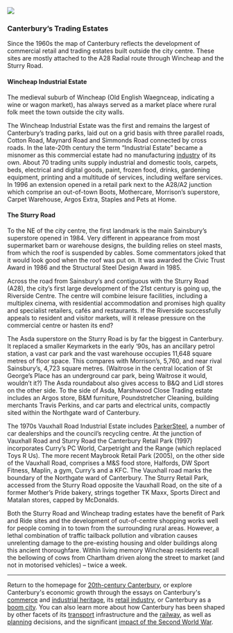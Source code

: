 <html><head></head><body><a href="https://dev.visual-essays.app"><img src="https://dev-visual-essays.netlify.app/images/ve-button.png"/></a>
<param author="Richard Maltby" banner="https://stor.artstor.org/stor/c35dcc83-8c83-4e82-8a7e-0d012287b919" layout="vtl" title="20th-century Canterbury: Trade" ve-config=""/>

<param aliases="Canterbury" eid="Q29303" ve-entity=""/>
<param aliases="Wincheap" eid="Q8023755" ve-entity=""/>
<param aliases="A28" eid="Q279963" ve-entity=""/>
<param aliases="Waitrose" eid="Q771734" ve-entity=""/>
<param aliases="Lidl" eid="Q151954" ve-entity=""/>
<param aliases="Sainsbury" eid="Q152096" ve-entity=""/>
<param aliases="Morrison" eid="Q922344" ve-entity=""/>
<param aliases="Mothercare" eid="Q136738" ve-entity=""/>
<param aliases="Argos" eid="Q4789707" ve-entity=""/>
<param aliases="Asda" eid="Q297410" ve-entity=""/>
<param aliases="B&amp;Q" eid="Q707602" ve-entity=""/>
<param aliases="superstore" eid="Q106653436" ve-entity=""/>

### Canterbury’s Trading Estates

Since the 1960s the map of Canterbury reflects the development of commercial retail and trading estates built outside the city centre. These sites are mostly attached to the A28 Radial route through Wincheap and the Sturry Road.
<param center="Q8023755" ve-map="" zoom="15"/>

#### Wincheap Industrial Estate

The medieval suburb of Wincheap (Old English Waegnceap, indicating a wine or wagon market), has always served as a market place where rural folk meet the town outside the city walls.
<param center="Q8023755" ve-map="" zoom="15"/>

The Wincheap Industrial Estate was the first and remains the largest of Canterbury’s trading parks, laid out on a grid basis with three parallel roads, Cotton Road, Maynard Road and Simmonds Road connected by cross roads. In the late-20th century the term “Industrial Estate” became a misnomer as this commercial estate had no manufacturing [industry](/canterbury/20c-canterbury-industrial) of its own. About 70 trading units supply industrial and domestic tools, carpets, beds, electrical and digital goods, paint, frozen food, drinks, gardening equipment, printing and a multitude of services, including welfare services. In 1996 an extension opened in a retail park next to the A28/A2 junction which comprise an out-of-town Boots, Mothercare, Morrison’s superstore, Carpet Warehouse, Argos Extra, Staples and Pets at Home.
<param attribution="Edward Crowther, by kind permission" label="Wincheap Industrial Estate sign" url="https://stor.artstor.org/stor/5dd13fa2-03ce-46d5-bd42-34901758643d" ve-image=""/>
<param attribution="Edward Crowther, by kind permission" label="Bamboo Tiger on the Wincheap Industrial Estate" url="https://stor.artstor.org/stor/c871728f-4eb7-4287-a421-6c7ef0cd1922" ve-image=""/>

#### The Sturry Road

To the NE of the city centre, the first landmark is the main Sainsbury’s superstore opened in 1984. Very different in appearance from most supermarket barn or warehouse designs, the building relies on steel masts, from which the roof is suspended by cables. Some commentators joked that it would look good when the roof was put on. It was awarded the Civic Trust Award in 1986 and the Structural Steel Design Award in 1985.
<param attribution="Sainsbury Archive, open access" label="Design for the award-winning Sainsbury's Canterbury branch" url="https://d1nvj7b44vmgv4.cloudfront.net/w800/bra/SA_BRA_7_C_6_10hr.jpg" ve-image=""/>
<param manifest="https://iiif.juncture-digital.org/wc:Sainsbury%27s_Supermarket%2C_Canterbury_-_geograph.org.uk_-_1332508.jpg/manifest.json" ve-image-v2/>
<param center="Q106653436" ve-map="" zoom="15"/>

Across the road from Sainsbury’s and contiguous with the Sturry Road (A28), the city’s first large development of the 21st century is going up, the Riverside Centre. The centre will combine leisure facilities, including a multiplex cinema, with residential accommodation and promises high quality and specialist retailers, cafés and restaurants. If the Riverside successfully appeals to resident and visitor markets, will it release pressure on the commercial centre or hasten its end?
<param center="51.2847334655167, 1.0856330040435993" ve-map="" zoom="15"/>

The Asda superstore on the Sturry Road is by far the biggest in Canterbury. It replaced a smaller Keymarkets in the early ‘90s, has an ancillary petrol station, a vast car park and the vast warehouse occupies 11,648 square metres of floor space. This compares with Morrison’s, 5,760, and near rival Sainsbury’s, 4,723 square metres. (Waitrose in the central location of St George’s Place has an underground car park, being Waitrose it would, wouldn’t it?) The Asda roundabout also gives access to B&amp;Q and Lidl stores on the other side. To the side of Asda, Marshwood Close Trading estate includes  an Argos store, B&amp;M furniture, Poundstretcher Cleaning, building merchants Travis Perkins, and car parts and electrical units, compactly sited within the Northgate ward of Canterbury.
<param attribution="Michelle Crowther, by kind permission" label="Asda store, Sturry Road" url="https://stor.artstor.org/stor/ff1f22f6-520c-4a56-aa44-9760c672b0ee" ve-image=""/>
<param center="51.290767640814764, 1.096315384761285" ve-map="" zoom="15"/>

The 1970s Vauxhall Road Industrial Estate includes [ParkerSteel](/canterbury/20c-canterbury-industrial), a number of car dealerships and the council’s recycling centre. At the junction of Vauxhall Road and Sturry Road the Canterbury Retail Park (1997) incorporates Curry’s PC World, Carpetright and the Range (which replaced Toys R Us). The more recent Maybrook Retail Park (2005), on the other side of the Vauxhall Road, comprises a M&amp;S food store, Halfords, DW Sport Fitness, Maplin, a gym, Curry’s and a KFC. The Vauxhall road marks the boundary of the Northgate ward of Canterbury. The Sturry Retail Park, accessed from the Sturry Road opposite the Vauxhall Road, on the site of a former Mother’s Pride bakery, strings together TK Maxx, Sports Direct and Matalan stores, capped by McDonalds.
<param attribution="Michelle Crowther, by kind permission" label="Sturry Retail Park" url="https://stor.artstor.org/stor/71e99860-a9d4-4204-a59e-ddb2c508ef98" ve-image=""/>
<param attribution="Michelle Crowther, by kind permission" label="Curry's PC World on Sturry Retail Park" url="https://stor.artstor.org/stor/8d8e4096-14f4-4413-bbb3-948eb0b7bc74" ve-image=""/>
<param center="51.29324863701778, 1.103576571434407" ve-map="" zoom="15"/>

Both the Sturry Road and Wincheap trading estates have the benefit of Park and Ride sites and the development of out-of-centre shopping works well for people coming in to town from the surrounding rural areas. However, a lethal combination of traffic tailback pollution and vibration causes unrelenting damage to the pre-existing housing and older buildings along this ancient thoroughfare. Within living memory Wincheap residents recall the bellowing of cows from Chartham driven along the street to market (and not in motorised vehicles) – twice a week.
<param center="51.29388599827786, 1.1088229722985128" ve-map="" zoom="15"/>

***

Return to the homepage for [20th-century Canterbury](/canterbury/20c-canterbury-home), or explore Canterbury's economic growth through the essays on Canterbury's [commerce](/canterbury/20c-canterbury-commerce) and [industrial heritage](/canterbury/20c-canterbury-industrial), its [retail industry](/canterbury/20c-canterbury-retail-store), or Canterbury as a [boom city](/canterbury/20c-canterbury-boom-city). You can also learn more about how Canterbury has been shaped by other facets of its [transport](/canterbury/20c-canterbury-transport) infrastructure and the [railway](canterbury/20c-canterbury-railway), as well as [planning](/canterbury/20c-canterbury-planning) decisions, and the significant [impact of the Second World War](/canterbury/20c-canterbury-ww2).
<param manifest="https://iiif.juncture-digital.org/wc:1557px-Canterbury_Cathedral_-_Portal_Nave_Cross-spire.jpeg/manifest.json" ve-image-v2/> 
</body></html>